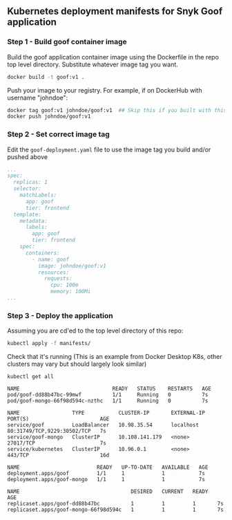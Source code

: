 ## Kubernetes deployment manifests for Snyk Goof application

### Step 1 - Build goof container image
Build the goof application container image using the Dockerfile in the repo top level directory.  Substitute whatever image tag you want.

```bash
docker build -t goof:v1 .
```

Push your image to your registry.  For example, if on DockerHub with username "johndoe":
```bash
docker tag goof:v1 johndoe/goof:v1  ## Skip this if you built with this tag above
docker push johndoe/goof:v1
```

### Step 2 - Set correct image tag
Edit the `goof-deployment.yaml` file to use the image tag you build and/or pushed above
```yaml
...
spec:
  replicas: 1
  selector:
    matchLabels:
      app: goof
      tier: frontend
  template:
    metadata:
      labels:
        app: goof
        tier: frontend
    spec:
      containers:
        - name: goof
          image: johndoe/goof:v1
          resources:
            requests:
              cpu: 100m
              memory: 100Mi
...
```

### Step 3 - Deploy the application
Assuming you are cd'ed to the top level directory of this repo:
```bash
kubectl apply -f manifests/
```

Check that it's running (This is an example from Docker Desktop K8s, other clusters may vary but should largely look similar)
```
kubectl get all

NAME                              READY   STATUS    RESTARTS   AGE
pod/goof-dd88b47bc-99mwf          1/1     Running   0          7s
pod/goof-mongo-66f98d594c-nzthc   1/1     Running   0          7s

NAME                 TYPE           CLUSTER-IP       EXTERNAL-IP   PORT(S)                       AGE
service/goof         LoadBalancer   10.98.35.54      localhost     80:31749/TCP,9229:30502/TCP   7s
service/goof-mongo   ClusterIP      10.108.141.179   <none>        27017/TCP                     7s
service/kubernetes   ClusterIP      10.96.0.1        <none>        443/TCP                       16d

NAME                         READY   UP-TO-DATE   AVAILABLE   AGE
deployment.apps/goof         1/1     1            1           7s
deployment.apps/goof-mongo   1/1     1            1           7s

NAME                                    DESIRED   CURRENT   READY   AGE
replicaset.apps/goof-dd88b47bc          1         1         1       7s
replicaset.apps/goof-mongo-66f98d594c   1         1         1       7s
```

